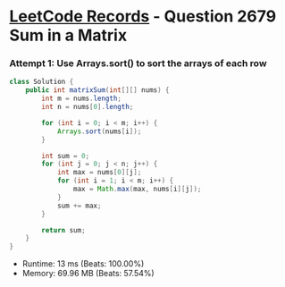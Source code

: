 # [LeetCode Records](../../README.md) - Question 2679 Sum in a Matrix

### Attempt 1: Use Arrays.sort() to sort the arrays of each row
```java
class Solution {
    public int matrixSum(int[][] nums) {
        int m = nums.length;
        int n = nums[0].length;

        for (int i = 0; i < m; i++) {
            Arrays.sort(nums[i]);
        }

        int sum = 0;
        for (int j = 0; j < n; j++) {
            int max = nums[0][j];
            for (int i = 1; i < m; i++) {
                max = Math.max(max, nums[i][j]);
            }
            sum += max;
        }

        return sum;
    }
}
```
- Runtime: 13 ms (Beats: 100.00%)
- Memory: 69.96 MB (Beats: 57.54%)

<br>
